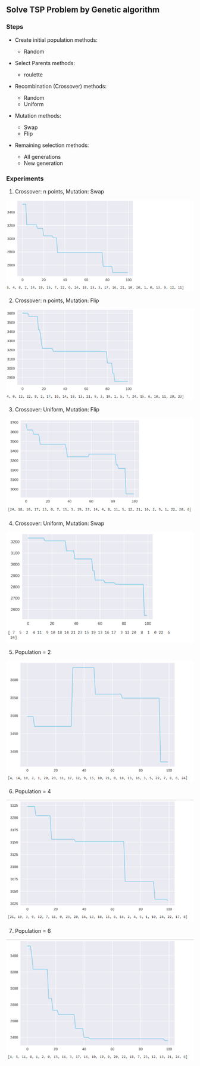 ## Solve TSP Problem by Genetic algorithm

### Steps

- Create initial population
  methods:
  - Random
  
- Select Parents 
  methods:
  - roulette
  
- Recombination (Crossover)
  methods:
  - Random
  - Uniform
  
- Mutation
  methods:
    - Swap
    - Flip

- Remaining selection
 methods:
    - All generations
    - New generation
    
### Experiments

1. Crossover: n points, Mutation: Swap

![alt text](https://github.com/smohammadi96/computational_evolution/blob/main/HW1/images/swap_n_points.png)

2. Crossover: n points, Mutation: Flip

![alt text](https://github.com/smohammadi96/computational_evolution/blob/main/HW1/images/Flip_n_points.png)

3. Crossover: Uniform, Mutation: Flip

![alt text](https://github.com/smohammadi96/computational_evolution/blob/main/HW1/images/uniform_flip.png)

4. Crossover: Uniform, Mutation: Swap

![alt text](https://github.com/smohammadi96/computational_evolution/blob/main/HW1/images/uniform_swap.png)

5. Population = 2

![alt text](https://github.com/smohammadi96/computational_evolution/blob/main/HW1/images/2.png)

6. Population = 4

![alt text](https://github.com/smohammadi96/computational_evolution/blob/main/HW1/images/4.png)

7. Population = 6

![alt text](https://github.com/smohammadi96/computational_evolution/blob/main/HW1/images/6.png)

